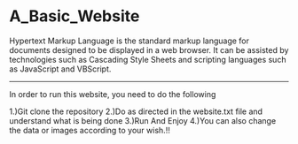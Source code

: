 # A_Basic_Website
Hypertext Markup Language is the standard markup language for documents designed to be displayed in a web browser. 
It can be assisted by technologies such as Cascading Style Sheets and scripting languages such as JavaScript and VBScript.
______________________________________________________________________________________________________________________________

In order to run this website, you need to do the following

  1.)Git clone the repository
  2.)Do as directed in the website.txt file and understand what is being done
  3.)Run And Enjoy
  4.)You can also change the data or images according to your wish.!!
